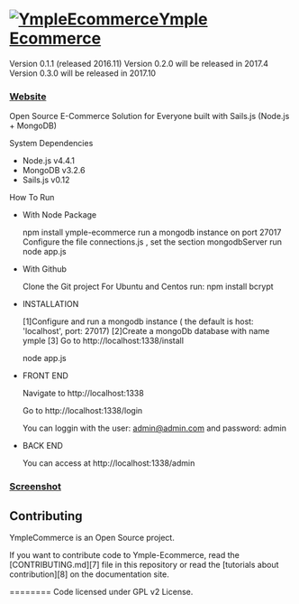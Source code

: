 <h1>
<a href="http://www.ymple.com"><img alt="YmpleEcommerce" src="http://www.ymple.com/img/logo_ymple.png" title="YmpleEcommerce"/>Ymple Ecommerce</a>
</h1>

Version 0.1.1 (released 2016.11)
Version 0.2.0 will be released in 2017.4
Version 0.3.0 will be released in 2017.10

### [Website](http://www.ymple.com/)

Open Source E-Commerce Solution for Everyone built with Sails.js (Node.js + MongoDB)

System Dependencies
* Node.js v4.4.1
* MongoDB v3.2.6
* Sails.js v0.12

How To Run

- With Node Package

    npm install ymple-ecommerce
    run a mongodb instance on port 27017
    Configure the file connections.js , set the section mongodbServer
    run node app.js

- With Github

    Clone the Git project
    For Ubuntu and Centos run: 
    npm install bcrypt


- INSTALLATION

     [1]Configure and run a mongodb instance ( the default is  host: 'localhost', port: 27017)
     [2]Create a mongoDb database with name ymple
     [3] Go to http://localhost:1338/install

     node app.js

- FRONT END

     Navigate to http://localhost:1338

     Go to http://localhost:1338/login

     You can loggin with the user:  admin@admin.com and password: admin


- BACK END

     You can access at http://localhost:1338/admin

### [Screenshot](http://www.ymple.com/screenshot.html)

Contributing
--------

YmpleCommerce is an Open Source project.

If you want to contribute code to Ymple-Ecommerce, read the [CONTRIBUTING.md][7] file in this repository or read the [tutorials about contribution][8] on the documentation site.


========
Code licensed under GPL v2 License.
